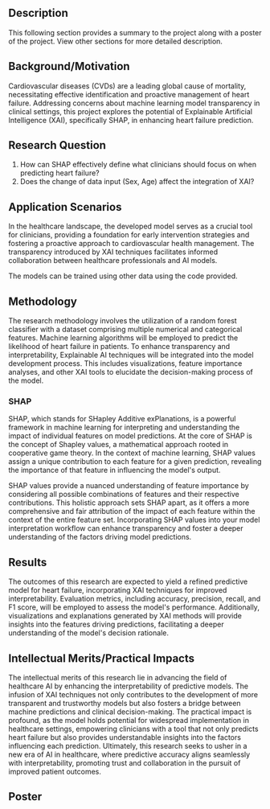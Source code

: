 ## Description
This following section provides a summary to the project along with a poster of the project. View other sections for more detailed description.

## Background/Motivation
Cardiovascular diseases (CVDs) are a leading global cause of mortality, necessitating effective identification and proactive management of heart failure. Addressing concerns about machine learning model transparency in clinical settings, this project explores the potential of Explainable Artificial Intelligence (XAI), specifically SHAP, in enhancing heart failure prediction.

## Research Question
1. How can SHAP effectively define what clinicians should focus on when predicting heart failure?
2. Does the change of data input (Sex, Age) affect the integration of XAI?

## Application Scenarios
In the healthcare landscape, the developed model serves as a crucial tool for clinicians, providing a foundation for early intervention strategies and fostering a proactive approach to cardiovascular health management. The transparency introduced by XAI techniques facilitates informed collaboration between healthcare professionals and AI models.

The models can be trained using other data using the code provided.

## Methodology
The research methodology involves the utilization of a random forest classifier with a dataset comprising multiple numerical and categorical features. Machine learning algorithms will be employed to predict the likelihood of heart failure in patients. To enhance transparency and interpretability, Explainable AI techniques will be integrated into the model development process. This includes visualizations, feature importance analyses, and other XAI tools to elucidate the decision-making process of the model.

### SHAP
SHAP, which stands for SHapley Additive exPlanations, is a powerful framework in machine learning for interpreting and understanding the impact of individual features on model predictions. At the core of SHAP is the concept of Shapley values, a mathematical approach rooted in cooperative game theory. In the context of machine learning, SHAP values assign a unique contribution to each feature for a given prediction, revealing the importance of that feature in influencing the model's output.

SHAP values provide a nuanced understanding of feature importance by considering all possible combinations of features and their respective contributions. This holistic approach sets SHAP apart, as it offers a more comprehensive and fair attribution of the impact of each feature within the context of the entire feature set. Incorporating SHAP values into your model interpretation workflow can enhance transparency and foster a deeper understanding of the factors driving model predictions.

## Results
The outcomes of this research are expected to yield a refined predictive model for heart failure, incorporating XAI techniques for improved interpretability. Evaluation metrics, including accuracy, precision, recall, and F1 score, will be employed to assess the model's performance. Additionally, visualizations and explanations generated by XAI methods will provide insights into the features driving predictions, facilitating a deeper understanding of the model's decision rationale.

## Intellectual Merits/Practical Impacts
The intellectual merits of this research lie in advancing the field of healthcare AI by enhancing the interpretability of predictive models. The infusion of XAI techniques not only contributes to the development of more transparent and trustworthy models but also fosters a bridge between machine predictions and clinical decision-making. The practical impact is profound, as the model holds potential for widespread implementation in healthcare settings, empowering clinicians with a tool that not only predicts heart failure but also provides understandable insights into the factors influencing each prediction. Ultimately, this research seeks to usher in a new era of AI in healthcare, where predictive accuracy aligns seamlessly with interpretability, promoting trust and collaboration in the pursuit of improved patient outcomes.

## Poster

